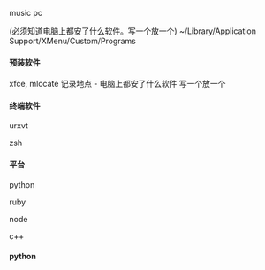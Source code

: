 music pc

(必须知道电脑上都安了什么软件。写一个放一个) ~/Library/Application Support/XMenu/Custom/Programs

#### 预装软件

xfce, mlocate
记录地点 - 电脑上都安了什么软件 写一个放一个

#### 终端软件

urxvt

zsh

#### 平台

python

ruby

node

c++

#### python


